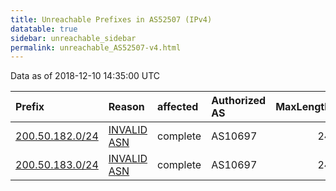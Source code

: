 ```yaml
---
title: Unreachable Prefixes in AS52507 (IPv4)
datatable: true
sidebar: unreachable_sidebar
permalink: unreachable_AS52507-v4.html
---
```


Data as of 2018-12-10 14:35:00 UTC


<div class="datatable-begin"></div>

| Prefix                                                   | Reason                                                                                                 | affected   | Authorized AS   |   MaxLength | Anchor                                         |   unreachable /24s |
|:---------------------------------------------------------|:-------------------------------------------------------------------------------------------------------|:-----------|:----------------|------------:|:-----------------------------------------------|-------------------:|
| [200.50.182.0/24](https://stat.ripe.net/200.50.182.0/24) | [INVALID ASN](https://rpki-validator.ripe.net/announcement-preview?asn=AS52507&prefix=200.50.182.0/24) | complete   | AS10697         |          24 | [LACNIC](unreachable_LACNIC_RPKI_Root-v4.html) |                  1 |
| [200.50.183.0/24](https://stat.ripe.net/200.50.183.0/24) | [INVALID ASN](https://rpki-validator.ripe.net/announcement-preview?asn=AS52507&prefix=200.50.183.0/24) | complete   | AS10697         |          24 | [LACNIC](unreachable_LACNIC_RPKI_Root-v4.html) |                  1 |

<div class="datatable-end"></div>